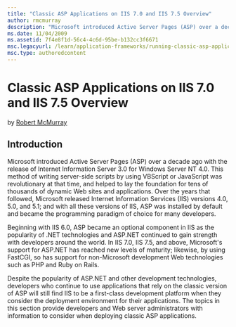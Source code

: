 ```yaml
---
title: "Classic ASP Applications on IIS 7.0 and IIS 7.5 Overview"
author: rmcmurray
description: "Microsoft introduced Active Server Pages (ASP) over a decade ago with the release of Internet Information Server 3.0 for Windows Server NT 4.0. This method o..."
ms.date: 11/04/2009
ms.assetid: 7f4e8f1d-56c4-4c6d-95be-b132cc3f6671
msc.legacyurl: /learn/application-frameworks/running-classic-asp-applications-on-iis-7-and-iis-8/classic-asp-applications-on-iis-overview
msc.type: authoredcontent
---
```

Classic ASP Applications on IIS 7.0 and IIS 7.5 Overview
====================
by [Robert McMurray](https://github.com/rmcmurray)

## Introduction

Microsoft introduced Active Server Pages (ASP) over a decade ago with the release of Internet Information Server 3.0 for Windows Server NT 4.0. This method of writing server-side scripts by using VBScript or JavaScript was revolutionary at that time, and helped to lay the foundation for tens of thousands of dynamic Web sites and applications. Over the years that followed, Microsoft released Internet Information Services (IIS) versions 4.0, 5.0, and 5.1; and with all these versions of IIS, ASP was installed by default and became the programming paradigm of choice for many developers.

Beginning with IIS 6.0, ASP became an optional component in IIS as the popularity of .NET technologies and ASP.NET continued to gain strength with developers around the world. In IIS 7.0, IIS 7.5, and above, Microsoft's support for ASP.NET has reached new levels of maturity; likewise, by using FastCGI, so has support for non-Microsoft development Web technologies such as PHP and Ruby on Rails.

Despite the popularity of ASP.NET and other development technologies, developers who continue to use applications that rely on the classic version of ASP will still find IIS to be a first-class development platform when they consider the deployment environment for their applications. The topics in this section provide developers and Web server administrators with information to consider when deploying classic ASP applications.
